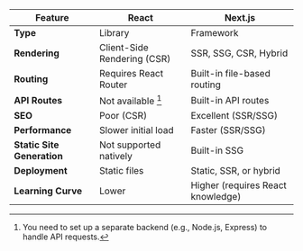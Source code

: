 


| Feature                  | React                          | Next.js                        |
|--------------------------|--------------------------------|--------------------------------|
| **Type**                 | Library                       | Framework                      |
| **Rendering**            | Client-Side Rendering (CSR)   | SSR, SSG, CSR, Hybrid          |
| **Routing**              | Requires React Router         | Built-in file-based routing    |
| **API Routes**           | Not available [^1]                | Built-in API routes            |
| **SEO**                  | Poor (CSR)                    | Excellent (SSR/SSG)            |
| **Performance**          | Slower initial load           | Faster (SSR/SSG)               |
| **Static Site Generation**| Not supported natively        | Built-in SSG                   |
| **Deployment**           | Static files                  | Static, SSR, or hybrid         |
| **Learning Curve**       | Lower                         | Higher (requires React knowledge) |

[^1]: You need to set up a separate backend (e.g., Node.js, Express) to handle API requests.